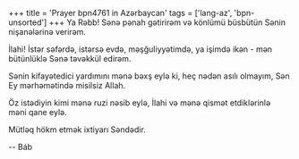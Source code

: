 +++
title = 'Prayer bpn4761 in Azərbaycan'
tags = ['lang-az', 'bpn-unsorted']
+++
Ya Rəbb! Sənə pənah gətirirəm və könlümü büsbütün Sənin nişanələrinə verirəm.

İlahi! İstər səfərdə, istərsə evdə, məşğuliyyətimdə, ya işimdə ikən - mən bütünlüklə Sənə təvəkkül edirəm.

Sənin kifayətedici yardımını mənə bəxş eylə ki, heç nədən asılı olmayım, Sən Ey mərhəmətində misilsiz Allah.

Öz istədiyin kimi mənə ruzi nəsib eylə, İlahi və mənə qismət etdiklərinlə məni qane eylə.

Mütləq hökm etmək ixtiyarı Səndədir.

-- Báb
